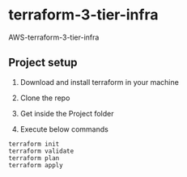 # terraform-3-tier-infra
AWS-terraform-3-tier-infra


## Project setup

1. Download and install terraform in your machine

2. Clone the repo

3. Get inside the Project folder

4. Execute below commands 
```
terraform init
terraform validate
terraform plan
terraform apply
```